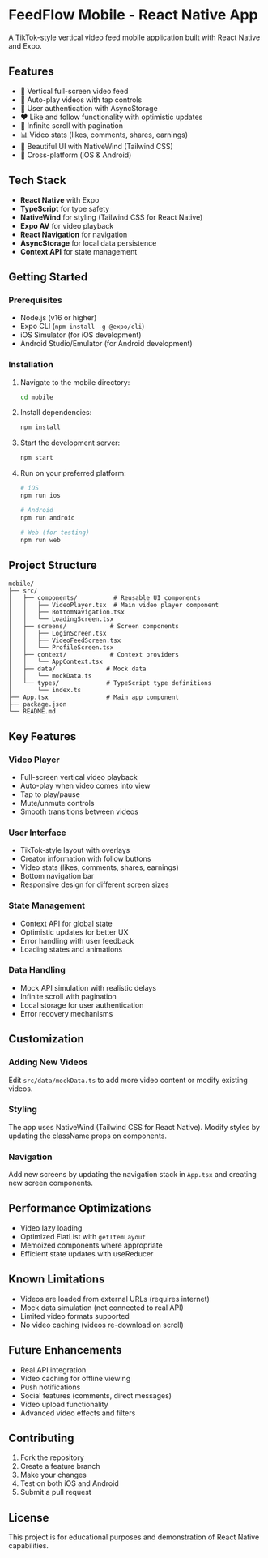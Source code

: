 # FeedFlow Mobile - React Native App

A TikTok-style vertical video feed mobile application built with React Native and Expo.

## Features

- 📱 Vertical full-screen video feed
- 🎥 Auto-play videos with tap controls
- 👤 User authentication with AsyncStorage
- ❤️ Like and follow functionality with optimistic updates
- 🔄 Infinite scroll with pagination
- 📊 Video stats (likes, comments, shares, earnings)
- 🎨 Beautiful UI with NativeWind (Tailwind CSS)
- 📱 Cross-platform (iOS & Android)

## Tech Stack

- **React Native** with Expo
- **TypeScript** for type safety
- **NativeWind** for styling (Tailwind CSS for React Native)
- **Expo AV** for video playback
- **React Navigation** for navigation
- **AsyncStorage** for local data persistence
- **Context API** for state management

## Getting Started

### Prerequisites

- Node.js (v16 or higher)
- Expo CLI (`npm install -g @expo/cli`)
- iOS Simulator (for iOS development)
- Android Studio/Emulator (for Android development)

### Installation

1. Navigate to the mobile directory:
   ```bash
   cd mobile
   ```

2. Install dependencies:
   ```bash
   npm install
   ```

3. Start the development server:
   ```bash
   npm start
   ```

4. Run on your preferred platform:
   ```bash
   # iOS
   npm run ios
   
   # Android
   npm run android
   
   # Web (for testing)
   npm run web
   ```

## Project Structure

```
mobile/
├── src/
│   ├── components/          # Reusable UI components
│   │   ├── VideoPlayer.tsx  # Main video player component
│   │   ├── BottomNavigation.tsx
│   │   └── LoadingScreen.tsx
│   ├── screens/            # Screen components
│   │   ├── LoginScreen.tsx
│   │   ├── VideoFeedScreen.tsx
│   │   └── ProfileScreen.tsx
│   ├── context/            # Context providers
│   │   └── AppContext.tsx
│   ├── data/              # Mock data
│   │   └── mockData.ts
│   └── types/             # TypeScript type definitions
│       └── index.ts
├── App.tsx                # Main app component
├── package.json
└── README.md
```

## Key Features

### Video Player
- Full-screen vertical video playback
- Auto-play when video comes into view
- Tap to play/pause
- Mute/unmute controls
- Smooth transitions between videos

### User Interface
- TikTok-style layout with overlays
- Creator information with follow buttons
- Video stats (likes, comments, shares, earnings)
- Bottom navigation bar
- Responsive design for different screen sizes

### State Management
- Context API for global state
- Optimistic updates for better UX
- Error handling with user feedback
- Loading states and animations

### Data Handling
- Mock API simulation with realistic delays
- Infinite scroll with pagination
- Local storage for user authentication
- Error recovery mechanisms

## Customization

### Adding New Videos
Edit `src/data/mockData.ts` to add more video content or modify existing videos.

### Styling
The app uses NativeWind (Tailwind CSS for React Native). Modify styles by updating the className props on components.

### Navigation
Add new screens by updating the navigation stack in `App.tsx` and creating new screen components.

## Performance Optimizations

- Video lazy loading
- Optimized FlatList with `getItemLayout`
- Memoized components where appropriate
- Efficient state updates with useReducer

## Known Limitations

- Videos are loaded from external URLs (requires internet)
- Mock data simulation (not connected to real API)
- Limited video formats supported
- No video caching (videos re-download on scroll)

## Future Enhancements

- Real API integration
- Video caching for offline viewing
- Push notifications
- Social features (comments, direct messages)
- Video upload functionality
- Advanced video effects and filters

## Contributing

1. Fork the repository
2. Create a feature branch
3. Make your changes
4. Test on both iOS and Android
5. Submit a pull request

## License

This project is for educational purposes and demonstration of React Native capabilities.